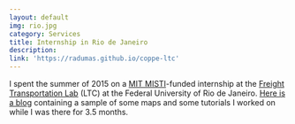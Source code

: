 ```yaml
---
layout: default
img: rio.jpg
category: Services
title: Internship in Rio de Janeiro
description: 
link: 'https://radumas.github.io/coppe-ltc'
---
```

I spent the summer of 2015 on a [MIT MISTI](http://misti.mit.edu/student-programs/location/brazil)-funded internship at the [Freight Transportation Lab](http://www.ltc.coppe.ufrj.br/) (LTC) at the Federal University of Rio de Janeiro. [Here is a blog](https://radumas.github.io/coppe-ltc) containing a sample of some maps and some tutorials I worked on while I was there for 3.5 months.